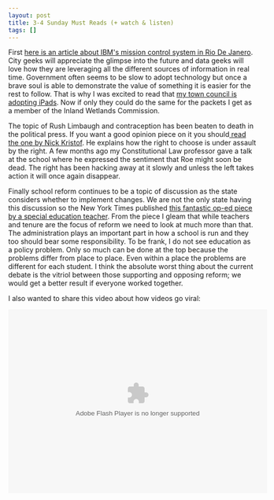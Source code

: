 ```yaml
---
layout: post
title: 3-4 Sunday Must Reads (+ watch & listen)
tags: []
---
```

First <a href="http://www.nytimes.com/2012/03/04/business/ibm-takes-smarter-cities-concept-to-rio-de-janeiro.html">here is an article about IBM's mission control system in Rio De Janero</a>. City geeks will appreciate the glimpse into the future and data geeks will love how they are leveraging all the different sources of information in real time. Government often seems to be slow to adopt technology but once a brave soul is able to demonstrate the value of something it is easier for the rest to follow. That is why I was excited to read that <a href="http://www.courant.com/community/wethersfield/hc-wethersfield-paperless-0229-20120228,0,2601726.story">my town council is adopting iPads</a>. Now if only they could do the same for the packets I get as a member of the Inland Wetlands Commission.

The topic of Rush Limbaugh and contraception has been beaten to death in the political press. If you want a good opinion piece on it you should<a href="http://www.nytimes.com/2012/03/04/opinion/sunday/kristof-when-states-abuse-women.html"> read the one by Nick Kristof</a>. He explains how the right to choose is under assault by the right. A few months ago my Constitutional Law professor gave a talk at the school where he expressed the sentiment that Roe might soon be dead. The right has been hacking away at it slowly and unless the left takes action it will once again disappear.

Finally school reform continues to be a topic of discussion as the state considers whether to implement changes. We are not the only state having this discussion so the New York Times published <a href="http://www.nytimes.com/2012/03/04/opinion/sunday/confessions-of-a-bad-teacher.html">this fantastic op-ed piece by a special education teacher</a>. From the piece I gleam that while teachers and tenure are the focus of reform we need to look at much more than that. The administration plays an important part in how a school is run and they too should bear some responsibility. To be frank, I do not see education as a policy problem. Only so much can be done at the top because the problems differ from place to place. Even within a place the problems are different for each student. I think the absolute worst thing about the current debate is the vitriol between those supporting and opposing reform; we would get a better result if everyone worked together.

I also wanted to share this video about how videos go viral:

<object width="526" height="374" classid="clsid:d27cdb6e-ae6d-11cf-96b8-444553540000" codebase="http://download.macromedia.com/pub/shockwave/cabs/flash/swflash.cab#version=6,0,40,0"><param name="allowFullScreen" value="true" /><param name="allowScriptAccess" value="always" /><param name="wmode" value="transparent" /><param name="bgColor" value="#ffffff" /><param name="flashvars" value="vu=http://video.ted.com/talk/stream/2012Y/Blank/KevinAlloca_2012Y-320k.mp4&amp;su=http://images.ted.com/images/ted/tedindex/embed-posters/KevinAlloca_2012Y-embed.jpg&amp;vw=512&amp;vh=288&amp;ap=0&amp;ti=1371&amp;lang=&amp;introDuration=15330&amp;adDuration=4000&amp;postAdDuration=830&amp;adKeys=talk=kevin_allocca_why_videos_go_viral;year=2011;theme=art_unusual;event=TEDYouth;tag=entertainment;tag=video;&amp;preAdTag=tconf.ted/embed;tile=1;sz=512x288;" /><param name="src" value="http://video.ted.com/assets/player/swf/EmbedPlayer.swf" /><param name="pluginspace" value="http://www.macromedia.com/go/getflashplayer" /><param name="allowfullscreen" value="true" /><param name="allowscriptaccess" value="always" /><embed width="526" height="374" type="application/x-shockwave-flash" src="http://video.ted.com/assets/player/swf/EmbedPlayer.swf" allowFullScreen="true" allowScriptAccess="always" wmode="transparent" bgColor="#ffffff" flashvars="vu=http://video.ted.com/talk/stream/2012Y/Blank/KevinAlloca_2012Y-320k.mp4&amp;su=http://images.ted.com/images/ted/tedindex/embed-posters/KevinAlloca_2012Y-embed.jpg&amp;vw=512&amp;vh=288&amp;ap=0&amp;ti=1371&amp;lang=&amp;introDuration=15330&amp;adDuration=4000&amp;postAdDuration=830&amp;adKeys=talk=kevin_allocca_why_videos_go_viral;year=2011;theme=art_unusual;event=TEDYouth;tag=entertainment;tag=video;&amp;preAdTag=tconf.ted/embed;tile=1;sz=512x288;" pluginspace="http://www.macromedia.com/go/getflashplayer" allowfullscreen="true" allowscriptaccess="always" /></object>
